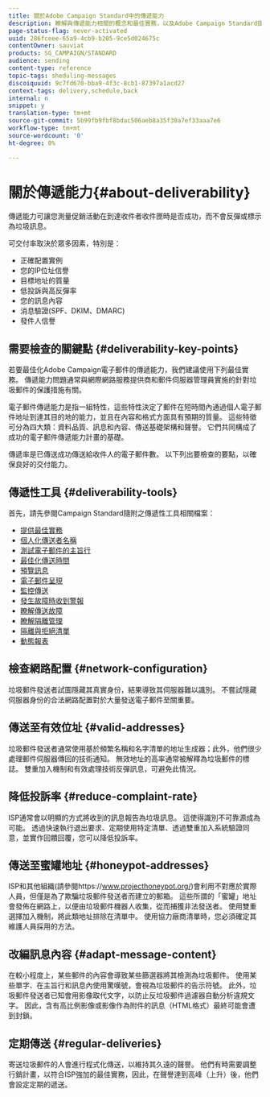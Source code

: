 ```yaml
---
title: 關於Adobe Campaign Standard中的傳遞能力
description: 瞭解與傳遞能力相關的概念和最佳實務，以及Adobe Campaign Standard提供的工具，以最佳化傳送您的傳遞。
page-status-flag: never-activated
uuid: 286fceee-65a9-4cb9-b205-9ce5d024675c
contentOwner: sauviat
products: SG_CAMPAIGN/STANDARD
audience: sending
content-type: reference
topic-tags: sheduling-messages
discoiquuid: 9c7fd670-bba9-4f3c-8cb1-87397a1acd27
context-tags: delivery,schedule,back
internal: n
snippet: y
translation-type: tm+mt
source-git-commit: 5b99fb9fbf8bdac506aeb8a35f30a7ef33aaa7e6
workflow-type: tm+mt
source-wordcount: '0'
ht-degree: 0%

---
```



# 關於傳遞能力{#about-deliverability}

傳遞能力可讓您測量促銷活動在到達收件者收件匣時是否成功，而不會反彈或標示為垃圾訊息。

可交付率取決於眾多因素，特別是：

* 正確配置實例
* 您的IP位址信譽
* 目標地址的質量
* 低投訴與高反彈率
* 您的訊息內容
* 消息驗證(SPF、DKIM、DMARC)
* 發件人信譽

## 需要檢查的關鍵點 {#deliverability-key-points}

若要最佳化Adobe Campaign電子郵件的傳遞能力，我們建議使用下列最佳實務。 傳遞能力問題通常與網際網路服務提供商和郵件伺服器管理員實施的針對垃圾郵件的保護措施有關。

電子郵件傳遞能力是指一組特性，這些特性決定了郵件在短時間內通過個人電子郵件地址到達其目的地的能力，並且在內容和格式方面具有預期的質量。 這些特徵可分為四大類：資料品質、訊息和內容、傳送基礎架構和聲譽。 它們共同構成了成功的電子郵件傳遞能力計畫的基礎。

傳遞率是已傳送成功傳送給收件人的電子郵件數。
以下列出要檢查的要點，以確保良好的交付能力。

## 傳遞性工具 {#deliverability-tools}

首先，請先參閱Campaign Standard隨附之傳遞性工具相關檔案：
* [提供最佳實務](../../sending/using/delivery-best-practices.md)
* [個人化傳送者名稱](../../designing/using/personalization.md#personalizing-the-sender)
* [測試電子郵件的主旨行](../../sending/using/testing-subject-line-email.md)
* [最佳化傳送時間](../../sending/using/optimizing-the-sending-time.md)
* [預覽訊息](../../sending/using/previewing-messages.md)
* [電子郵件呈現](../../sending/using/email-rendering.md)
* [監控傳送](../../sending/using/monitoring-a-delivery.md)
* [發生故障時收到警報](../../sending/using/receiving-alerts-when-failures-happen.md)
* [瞭解傳送故障](../../sending/using/understanding-delivery-failures.md)
* [瞭解隔離管理](../../sending/using/understanding-quarantine-management.md)
* [隔離與拒絕清單](../../sending/using/understanding-quarantine-management.md#quarantine-vs-denylist)
* [動態報表](../../reporting/using/about-dynamic-reports.md)

## 檢查網路配置 {#network-configuration}

垃圾郵件發送者試圖隱藏其真實身份，結果導致其伺服器難以識別。 不嘗試隱藏伺服器身份的合法網路配置對於大量發送電子郵件至關重要。

## 傳送至有效位址 {#valid-addresses}

垃圾郵件發送者通常使用基於頻繁名稱和名字清單的地址生成器；此外，他們很少處理郵件伺服器傳回的技術通知。 無效地址的高率通常被解釋為垃圾郵件的標誌。 雙重加入機制和有效處理技術反彈訊息，可避免此情況。

## 降低投訴率 {#reduce-complaint-rate}

ISP通常會以明顯的方式將收到的訊息報告為垃圾訊息。 這使得識別不可靠源成為可能。 透過快速執行退出要求、定期使用特定清單、透過雙重加入系統驗證同意，並實作回饋回覆，您可以降低投訴率。

## 傳送至蜜罐地址 {#honeypot-addresses}

ISP和其他組織(請參閱https://www.projecthoneypot.org/)會利用不對應於實際人員，但僅是為了欺騙垃圾郵件發送者而建立的郵箱。 這些所謂的「蜜罐」地址會發佈在網路上，以便由垃圾郵件機器人收集，從而捕獲非法發送者。 使用雙重選擇加入機制，將此類地址排除在清單中。 使用協力廠商清單時，您必須確定其維護人員採用的方法。

## 改編訊息內容 {#adapt-message-content}

在較小程度上，某些郵件的內容會導致某些篩選器將其檢測為垃圾郵件。 使用某些單字、在主旨行和訊息內使用驚嘆號，會視為垃圾郵件的告示符號。 此外，垃圾郵件發送者已知會用影像取代文字，以防止反垃圾郵件過濾器自動分析違規文字。 因此，含有高比例影像或影像作為附件的訊息（HTML格式）最終可能會遭到封鎖。

## 定期傳送 {#regular-deliveries}

寄送垃圾郵件的人會進行程式化傳送，以維持其久遠的聲譽。 他們有時需要調整行銷計畫，以符合ISP強加的最佳實務，因此，在聲譽達到高峰（上升）後，他們會設定定期的遞送。

